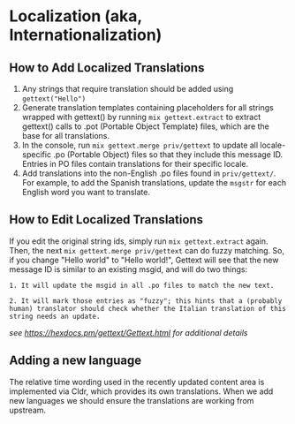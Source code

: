 # Localization (aka, Internationalization)

## How to Add Localized Translations

1. Any strings that require translation should be added using `gettext("Hello")`
2. Generate translation templates containing placeholders for all strings wrapped with gettext() by running  `mix gettext.extract` to extract gettext() calls to .pot (Portable Object Template) files, which are the base for all translations. 
3. In the console, run `mix gettext.merge priv/gettext` to update all locale-specific .po (Portable Object) files so that they include this message ID. Entries in PO files contain translations for their specific locale.
4. Add translations into the non-English .po files found in `priv/gettext/`. For example, to add the Spanish translations, update the `msgstr` for each English word you want to translate.

## How to Edit Localized Translations
If you edit the original string ids, simply run `mix gettext.extract` again. Then, the next `mix gettext.merge priv/gettext` can do fuzzy matching. So, if you change "Hello world" to "Hello world!", Gettext will see that the new message ID is similar to an existing msgid, and will do two things:

    1. It will update the msgid in all .po files to match the new text.

    2. It will mark those entries as "fuzzy"; this hints that a (probably human) translator should check whether the Italian translation of this string needs an update.

_see https://hexdocs.pm/gettext/Gettext.html for additional details_

## Adding a new language

The relative time wording used in the recently updated content area is implemented via Cldr, which provides its own translations. When we add new languages we should ensure the translations are working from upstream.
